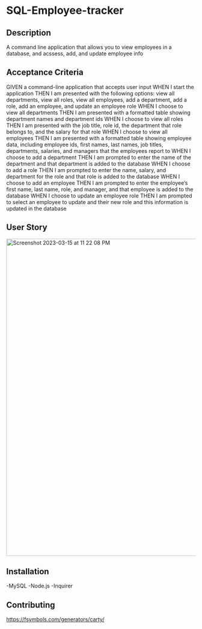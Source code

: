 # SQL-Employee-tracker

## Description

A command line application that allows you to view employees in a database, and acssess, add, and update employee info

## Acceptance Criteria

GIVEN a command-line application that accepts user input
WHEN I start the application
THEN I am presented with the following options: view all departments, view all roles, view all employees, add a department, add a role, add an employee, and update an employee role
WHEN I choose to view all departments
THEN I am presented with a formatted table showing department names and department ids
WHEN I choose to view all roles
THEN I am presented with the job title, role id, the department that role belongs to, and the salary for that role
WHEN I choose to view all employees
THEN I am presented with a formatted table showing employee data, including employee ids, first names, last names, job titles, departments, salaries, and managers that the employees report to
WHEN I choose to add a department
THEN I am prompted to enter the name of the department and that department is added to the database
WHEN I choose to add a role
THEN I am prompted to enter the name, salary, and department for the role and that role is added to the database
WHEN I choose to add an employee
THEN I am prompted to enter the employee’s first name, last name, role, and manager, and that employee is added to the database
WHEN I choose to update an employee role
THEN I am prompted to select an employee to update and their new role and this information is updated in the database

## User Story

<img width="843" alt="Screenshot 2023-03-15 at 11 22 08 PM" src="https://user-images.githubusercontent.com/122828454/225522301-bf7ce50a-e225-4597-a362-16a71e32fba8.png">

## Installation

-MySQL
-Node.js
-Inquirer

## Contributing

<https://fsymbols.com/generators/carty/>
